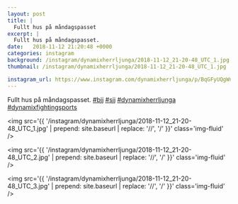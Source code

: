```yaml
---
layout: post
title: |
  Fullt hus på måndagspasset
excerpt: |
  Fullt hus på måndagspasset.    
date:   2018-11-12 21:20:48 +0000
categories: instagram
background: /instagram/dynamixherrljunga/2018-11-12_21-20-48_UTC_1.jpg
thumbnail: /instagram/dynamixherrljunga/2018-11-12_21-20-48_UTC_1.jpg

instagram_url: https://www.instagram.com/dynamixherrljunga/p/BqGFyUQgWnI
---
```

Fullt hus på måndagspasset. [#bjj](https://www.instagram.com/explore/tags/bjj/) [#sjj](https://www.instagram.com/explore/tags/sjj/) [#dynamixherrljunga](https://www.instagram.com/explore/tags/dynamixherrljunga/) [#dynamixfightingsports](https://www.instagram.com/explore/tags/dynamixfightingsports/)



<img src='{{ '/instagram/dynamixherrljunga/2018-11-12_21-20-48_UTC_1.jpg' | prepend: site.baseurl | replace: '//', '/' }}' class='img-fluid' />


<img src='{{ '/instagram/dynamixherrljunga/2018-11-12_21-20-48_UTC_2.jpg' | prepend: site.baseurl | replace: '//', '/' }}' class='img-fluid' />


<img src='{{ '/instagram/dynamixherrljunga/2018-11-12_21-20-48_UTC_3.jpg' | prepend: site.baseurl | replace: '//', '/' }}' class='img-fluid' />
